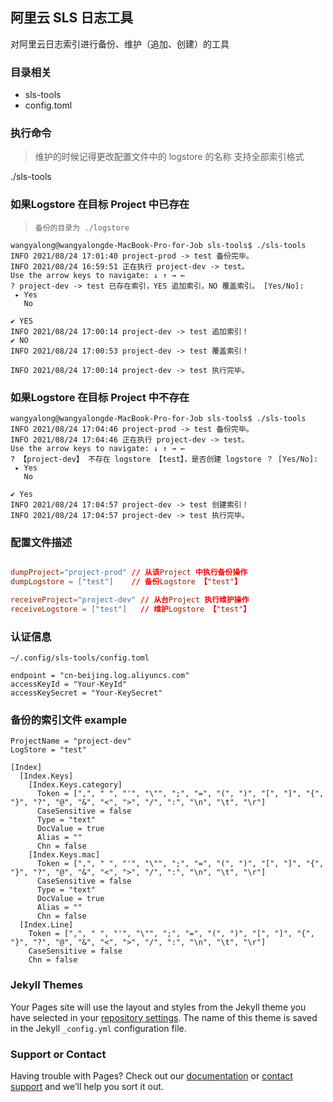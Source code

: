 ## 阿里云 SLS 日志工具
对阿里云日志索引进行备份、维护（追加、创建）的工具

### 目录相关
- sls-tools
- config.toml
### 执行命令
> 维护的时候记得更改配置文件中的 logstore 的名称
> 支持全部索引格式
>

./sls-tools

### 如果Logstore 在目标 Project 中已存在 
> `备份的目录为 ./logstore`
>

```
wangyalong@wangyalongde-MacBook-Pro-for-Job sls-tools$ ./sls-tools
INFO 2021/08/24 17:01:40 project-prod -> test 备份完毕。
INFO 2021/08/24 16:59:51 正在执行 project-dev -> test。
Use the arrow keys to navigate: ↓ ↑ → ← 
? project-dev -> test 已存在索引，YES 追加索引，NO 覆盖索引。 [Yes/No]: 
 ▸ Yes
   No

✔ YES
INFO 2021/08/24 17:00:14 project-dev -> test 追加索引！
✔ NO
INFO 2021/08/24 17:00:53 project-dev -> test 覆盖索引！

INFO 2021/08/24 17:00:14 project-dev -> test 执行完毕。
```

### 如果Logstore 在目标 Project 中不存在
```
wangyalong@wangyalongde-MacBook-Pro-for-Job sls-tools$ ./sls-tools 
INFO 2021/08/24 17:04:46 project-prod -> test 备份完毕。
INFO 2021/08/24 17:04:46 正在执行 project-dev -> test。
Use the arrow keys to navigate: ↓ ↑ → ← 
? 【project-dev】 不存在 logstore 【test】，是否创建 logstore ？ [Yes/No]: 
 ▸ Yes
   No

✔ Yes
INFO 2021/08/24 17:04:57 project-dev -> test 创建索引！
INFO 2021/08/24 17:04:57 project-dev -> test 执行完毕。
```



### 配置文件描述
```toml 

dumpProject="project-prod" // 从该Project 中执行备份操作
dumpLogstore = ["test"]    // 备份Logstore 【"test"】

receiveProject="project-dev" // 从台Project 执行维护操作
receiveLogstore = ["test"]   // 维护Logstore 【"test"】

```



### 认证信息
```
~/.config/sls-tools/config.toml
   
endpoint = "cn-beijing.log.aliyuncs.com"
accessKeyId = "Your-KeyId"
accessKeySecret = "Your-KeySecret"
```

### 备份的索引文件 example
```
ProjectName = "project-dev"
LogStore = "test"

[Index]
  [Index.Keys]
    [Index.Keys.category]
      Token = [",", " ", "'", "\"", ";", "=", "(", ")", "[", "]", "{", "}", "?", "@", "&", "<", ">", "/", ":", "\n", "\t", "\r"]
      CaseSensitive = false
      Type = "text"
      DocValue = true
      Alias = ""
      Chn = false
    [Index.Keys.mac]
      Token = [",", " ", "'", "\"", ";", "=", "(", ")", "[", "]", "{", "}", "?", "@", "&", "<", ">", "/", ":", "\n", "\t", "\r"]
      CaseSensitive = false
      Type = "text"
      DocValue = true
      Alias = ""
      Chn = false
  [Index.Line]
    Token = [",", " ", "'", "\"", ";", "=", "(", ")", "[", "]", "{", "}", "?", "@", "&", "<", ">", "/", ":", "\n", "\t", "\r"]
    CaseSensitive = false
    Chn = false
```
### Jekyll Themes

Your Pages site will use the layout and styles from the Jekyll theme you have selected in your [repository settings](https://github.com/wyl/sls-tools/settings/pages). The name of this theme is saved in the Jekyll `_config.yml` configuration file.

### Support or Contact

Having trouble with Pages? Check out our [documentation](https://docs.github.com/categories/github-pages-basics/) or [contact support](https://support.github.com/contact) and we’ll help you sort it out.
